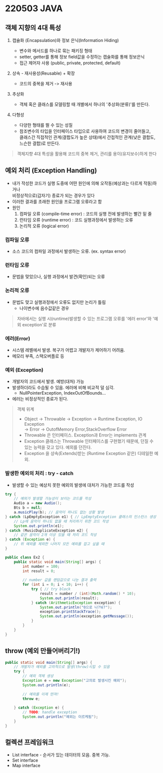 # 220503 JAVA

## 객체 지향의 4대 특성

1. 캡슐화 (Encapsulation)와 정보 은닉(Information Hiding)
    - 변수와 메서드를 하나로 묶는 패키징 형태
    - setter, getter를 통해 정보 field값을 수정하는 캡슐화를 통해 정보은닉
    - 접근 제어자 사용 (public, private, protected, default)
2. 상속 - 재사용성(Reusable) + 확장
    - 코드의 중복을 제거 -> 재사용

3. 추상화
    - 객체 혹은 클래스를 모델링할 때 개별에서 하나의 '추상화(분류)'를 만든다.

4. 다형성
    - 다양한 형태를 띌 수 있는 성질
    - 참조변수의 타입을 인터페이스 타입으로 사용하여 코드의 변경이 줄어들고,   
      클래스간 직접적인 관계(결합도가 높은 상태)에서 간접적인 관계(낮은 결합도, 느슨한 결합)로 만든다.

> 객체지향 4대 특성을 활용해 코드의 중복 제거, 관리를 용이(유지보수)하게 한다

## 예외 처리 (Exception Handling)
- 내가 작성한 코드가 실행 도중에 어떤 원인에 의해 오작동(예상과는 다르게 작동)하거나   
  비정상적으로(갑자기) 종료가 되는 경우가 있다
- 이러한 결과를 초래한 원인을 프로그램 오류라고 함
- 원인
    1. 컴파일 오류 (compile-time error) : 코드의 실행 전에 발생하는 빨간 밑 줄
    2. 런타임 오류 (runtime error) : 코드 실행과정에서 발생하는 오류
    3. 논리적 오류 (logical error)

### 컴파일 오류
- 소스 코드의 컴파일 과정에서 발생하는 오류. (ex. syntax error)

### 런타임 오류
- 문법을 맞았으나, 실행 과정에서 발견(확인)되는 오류

### 논리적 오류
- 문법도 맞고 실행과정에서 오류도 없지만 논리가 틀림
    - 나이변수에 음수값같은 경우

> 자바에서는 실행 시(runtime)발생할 수 있는 프로그램 오류를 '에러 error'와 '예외 exception'로 분류

### 에러(Error)
- 시스템 레벨에서 발생. 복구가 어렵고 개발자가 제어하기 어려움.
- 메모리 부족, 스택오버플로 등

### 예외 (Exception)
- 개발자의 코드에서 발생. 예방(대처) 가능
- 발생하더라도 수습될 수 있음. 에러에 비해 비교적 덜 심각.
    - NullPointerException, IndexOutOfBounds...
- 에러는 비정상적인 종료가 된다.

> 객체 위계
> - Object -> Throwable -> Exception -> Runtime Exception, IO Exception   
>                       -> Error -> OutofMemory Error,StackOverflow Error
> - Throwable 은 인터페이스. Exception과 Error는 implements 관계
> - Exception 클래스는 Throwable 인터페이스를 구현했기 때문에, 던질 수 있는 능력을 갖고 있다. 예외를 던진다.
> - Exception 을 상속(Extends)받는 (Runtime Exception 같은) 디테일한 예외.

### 발생한 예외의 처리 : try - catch
- 발생할 수 있는 예상치 못한 예외의 발생에 대처가 가능한 코드를 작성

```java
try {
    // 예외가 발생할 가능성이 보이는 코드를 작성
    Audio a = new Audio();
    Bts b = null;
    a.musicPlay(b); // 음악이 하나도 없는 상황 발생
} catch (LpEmptyException e1) { // LpEmptyException 클래스의 인스턴스 생성
    // Lp에 음악이 하나도 없을 때 처리하기 위한 코드 작성
    System.out.println(e1);
} catch (MusicDuplicateException e2) {
    // 같은 음악이 2개 이상 있을 때 처리 코드 작성
} catch (Exception e) {
    // 위 예외를 제외한 나머지 모든 예외를 잡고 싶을 때
}
```

```java
public class Ex2 {
	public static void main(String[] args) {
		int number = 100;
		int result = 0;
		
		// number 값을 랜덤값으로 나눈 결과 출력
		for (int i = 0; i < 10; i++) {
			try { // try block				
				result = number / (int)(Math.random() * 10);
				System.out.println(result);
			} catch (ArithmeticException exception) {
				System.out.println("0으로 나?눠?");
				exception.printStackTrace();
				System.out.println(exception.getMessage());
			}
		}
	}
}
```

## throw (예외 만들어버리기!)
```java
public static void main(String[] args) {
    // 개발자가 예외를 고의적으로 발생(throw)시킬 수 있음
    try {
        // 예외 객체 생성
        Exception e = new Exception("고의로 발생시킨 예외");
        System.out.println(e);
        
        // 예외를 이제 떤져!
        throw e;
        
    } catch (Exception e) {
        // TODO: handle exception
        System.out.println("예외는 이르케됨");
    }
}
```


## 컬렉션 프레임워크
- List interface - 순서가 있는 데이터의 모음. 중복 가능.
- Set interface
- Map interface